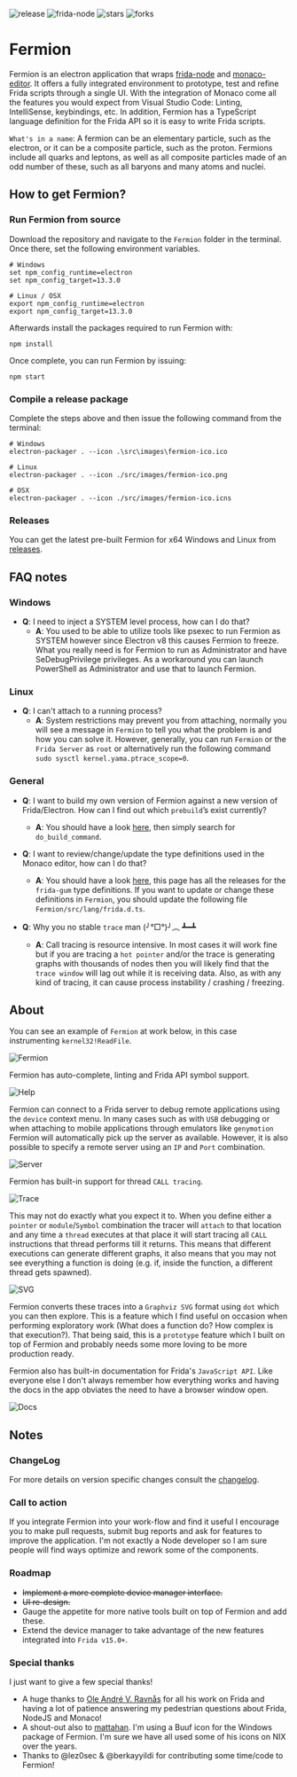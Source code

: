 ![release](https://badgen.net/github/tag/FuzzySecurity/Fermion?label=Fermion%20Release&color=green&icon=atom) ![frida-node](https://badgen.net/badge/Frida-Node%20Version/v16.0.12/green?icon=typescript) ![stars](https://badgen.net/github/stars/FuzzySecurity/Fermion?color=cyan&label=Stars) ![forks](https://badgen.net/github/forks/FuzzySecurity/Fermion?color=cyan&label=Forks)

# Fermion

Fermion is an electron application that wraps [frida-node](https://github.com/frida/frida-node) and [monaco-editor](https://microsoft.github.io/monaco-editor/). It offers a fully integrated environment to prototype, test and refine Frida scripts through a single UI. With the integration of Monaco come all the features you would expect from Visual Studio Code: Linting, IntelliSense, keybindings, etc. In addition, Fermion has a TypeScript language definition for the Frida API so it is easy to write Frida scripts.

`What's in a name`: A fermion can be an elementary particle, such as the electron, or it can be a composite particle, such as the proton. Fermions include all quarks and leptons, as well as all composite particles made of an odd number of these, such as all baryons and many atoms and nuclei.

## How to get Fermion?

### Run Fermion from source

Download the repository and navigate to the `Fermion` folder in the terminal. Once there, set the following environment variables.

```
# Windows
set npm_config_runtime=electron
set npm_config_target=13.3.0

# Linux / OSX
export npm_config_runtime=electron
export npm_config_target=13.3.0
```

Afterwards install the packages required to run Fermion with:

```
npm install
```

Once complete, you can run Fermion by issuing:

```
npm start
```

### Compile a release package

Complete the steps above and then issue the following command from the terminal:

```
# Windows
electron-packager . --icon .\src\images\fermion-ico.ico

# Linux
electron-packager . --icon ./src/images/fermion-ico.png

# OSX
electron-packager . --icon ./src/images/fermion-ico.icns
```

### Releases

You can get the latest pre-built Fermion for x64 Windows and Linux from [releases](https://github.com/FuzzySecurity/Fermion/releases).

## FAQ notes

### Windows

  * **Q**: I need to inject a SYSTEM level process, how can I do that?
    * **A**: You used to be able to utilize tools like psexec to run Fermion as SYSTEM however since Electron v8 this causes Fermion to freeze. What you really need is for Fermion to run as Administrator and have SeDebugPrivilege privileges. As a workaround you can launch PowerShell as Administrator and use that to launch Fermion.

### Linux

  * **Q**: I can't attach to a running process?
    * **A**: System restrictions may prevent you from attaching, normally you will see a message in `Fermion` to tell you what the problem is and how you can solve it. However, generally, you can run `Fermion` or the `Frida Server` as `root` or alternatively run the following command `sudo sysctl kernel.yama.ptrace_scope=0`.

### General

  * **Q**: I want to build my own version of Fermion against a new version of Frida/Electron. How can I find out which `prebuild`’s exist currently?
    * **A**: You should have a look [here](https://github.com/frida/frida/blob/master/releng/release.py), then simply search for `do_build_command`.

  * **Q**: I want to review/change/update the type definitions used in the Monaco editor, how can I do that?
    * **A**: You should have a look [here](https://www.npmjs.com/package/@types/frida-gum), this page has all the releases for the `frida-gum` type definitions. If you want to update or change these definitions in `Fermion`, you should update the following file `Fermion/src/lang/frida.d.ts`.

  * **Q**: Why you no stable `trace` man (╯°□°)╯︵ ┻━┻
    * **A**: Call tracing is resource intensive. In most cases it will work fine but if you are tracing a `hot pointer` and/or the trace is generating graphs with thousands of nodes then you will likely find that the `trace window` will lag out while it is receiving data. Also, as with any kind of tracing, it can cause process instability / crashing / freezing.

## About

You can see an example of `Fermion` at work below, in this case instrumenting `kernel32!ReadFile`.

![Fermion](Images/Fermion-1.png)

Fermion has auto-complete, linting and Frida API symbol support.

![Help](Images/Fermion-2.png)

Fermion can connect to a Frida server to debug remote applications using the `device` context menu. In many cases such as with `USB` debugging or when attaching to mobile applications through emulators like `genymotion` Fermion will automatically pick up the server as available. However, it is also possible to specify a remote server using an `IP` and `Port` combination.

![Server](Images/Fermion-3.png)

Fermion has built-in support for thread `CALL tracing`.

![Trace](Images/Fermion-4.png)

This may not do exactly what you expect it to. When you define either a `pointer` or `module`/`Symbol` combination the tracer will `attach` to that location and any time a `thread` executes at that place it will start tracing all `CALL` instructions that thread performs till it returns. This means that different executions can generate different graphs, it also means that you may not see everything a function is doing (e.g. if, inside the function, a different thread gets spawned).

![SVG](Images/Fermion-5.png)

Fermion converts these traces into a `Graphviz SVG` format using `dot` which you can then explore. This is a feature which I find useful on occasion when performing exploratory work (What does a function do? How complex is that execution?). That being said, this is a `prototype` feature which I built on top of Fermion and probably needs some more loving to be more production ready.

Fermion also has built-in documentation for Frida's `JavaScript API`. Like everyone else I don't always remember how everything works and having the docs in the app obviates the need to have a browser window open.

![Docs](Images/Fermion-6.png)

## Notes

### ChangeLog

For more details on version specific changes consult the [changelog](https://github.com/FuzzySecurity/Fermion/blob/master/CHANGELOG.txt).

### Call to action

If you integrate Fermion into your work-flow and find it useful I encourage you to make pull requests, submit bug reports and ask for features to improve the application. I'm not exactly a Node developer so I am sure people will find ways optimize and rework some of the components.

### Roadmap

* ~~Implement a more complete device manager interface.~~
* ~~UI re-design.~~
* Gauge the appetite for more native tools built on top of Fermion and add these.
* Extend the device manager to take advantage of the new features integrated into `Frida v15.0+`.

### Special thanks

I just want to give a few special thanks!

* A huge thanks to [Ole André V. Ravnås](https://twitter.com/oleavr) for all his work on Frida and having a lot of patience answering my pedestrian questions about Frida, NodeJS and Monaco!
* A shout-out also to [mattahan](https://www.deviantart.com/mattahan). I'm using a Buuf icon for the Windows package of Fermion. I'm sure we have all used some of his icons on NIX over the years.
* Thanks to @lez0sec & @berkayyildi for contributing some time/code to Fermion!
